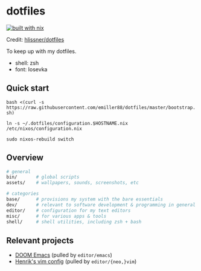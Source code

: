 # dotfiles

[![built with nix](https://builtwithnix.org/badge.svg)](https://builtwithnix.org)

Credit: [hlissner/dotfiles](https://github.com/hlissner/dotfiles)

To keep up with my dotfiles.

+ shell: zsh
+ font: Iosevka

## Quick start

`bash <(curl -s https://raw.githubusercontent.com/emiller88/dotfiles/master/bootstrap.sh)`

`ln -s ~/.dotfiles/configuration.$HOSTNAME.nix /etc/nixos/configuration.nix`

`sudo nixos-rebuild switch`

## Overview

```sh
# general
bin/       # global scripts
assets/    # wallpapers, sounds, screenshots, etc

# categories
base/      # provisions my system with the bare essentials
dev/       # relevant to software development & programming in general
editor/    # configuration for my text editors
misc/      # for various apps & tools
shell/     # shell utilities, including zsh + bash
```

## Relevant projects

+ [DOOM Emacs](https://github.com/hlissner/doom-emacs) (pulled by `editor/emacs`)
+ [Henrik's vim config](https://github.com/hlissner/.vim) (pulled by `editor/{neo,}vim`)
